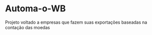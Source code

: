 # Automa-o-WB
Projeto voltado a empresas que fazem suas exportações baseadas na contação das moedas
